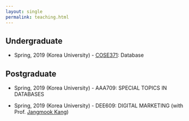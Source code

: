 ```yaml
---
layout: single
permalink: teaching.html
---
```


## Undergraduate

- Spring, 2019 (Korea University) - [COSE371](http://intelligence.korea.ac.kr/course/cose371): Database

## Postgraduate 

- Spring, 2019 (Korea University) - AAA709: SPECIAL TOPICS IN DATABASES 

- Spring, 2019 (Korea University) - DEE609: DIGITAL MARKETING (with Prof. [Jangmook Kang](http://software.sdu.ac.kr/_custom/sdu/_common/department/professor_detail.jsp?depart=C3004&teac_no=071002))

